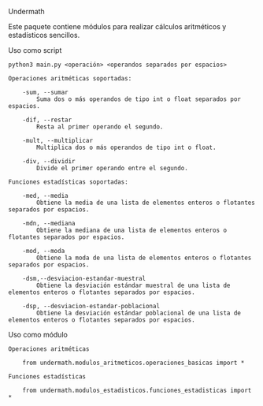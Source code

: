 Undermath

Este paquete contiene módulos para realizar cálculos aritméticos y estadísticos sencillos.

Uso como script

    python3 main.py <operación> <operandos separados por espacios>

    Operaciones aritméticas soportadas:

        -sum, --sumar
            Suma dos o más operandos de tipo int o float separados por espacios.

        -dif, --restar
            Resta al primer operando el segundo.

        -mult, --multiplicar
            Multiplica dos o más operandos de tipo int o float.

        -div, --dividir
            Divide el primer operando entre el segundo.

    Funciones estadísticas soportadas:

        -med, --media
            Obtiene la media de una lista de elementos enteros o flotantes separados por espacios.

        -mdn, --mediana
            Obtiene la mediana de una lista de elementos enteros o flotantes separados por espacios.

        -mod, --moda
            Obtiene la moda de una lista de elementos enteros o flotantes separados por espacios.

        -dsm,--desviacion-estandar-muestral
            Obtiene la desviación estándar muestral de una lista de elementos enteros o flotantes separados por espacios.

        -dsp, --desviacion-estandar-poblacional
            Obtiene la desviación estándar poblacional de una lista de elementos enteros o flotantes separados por espacios.

Uso como módulo

    Operaciones aritméticas

        from undermath.modulos_aritmeticos.operaciones_basicas import *
    
    Funciones estadísticas

        from undermath.modulos_estadisticos.funciones_estadisticas import *
